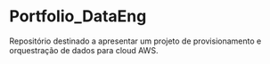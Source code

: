 # Portfolio_DataEng
Repositório destinado a apresentar um projeto de provisionamento e orquestração de dados para cloud AWS.
